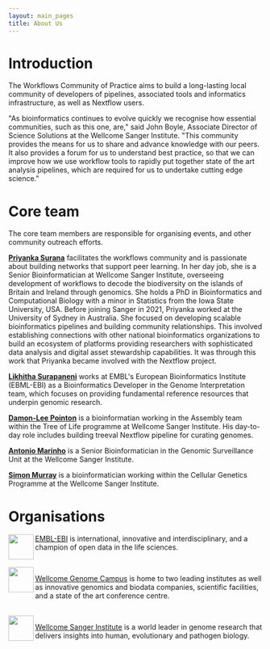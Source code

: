 ```yaml
---
layout: main_pages
title: About Us
---
```


<style>
.column {
  float: left;
  width: 25%;
}
.columnG {
  float: left;
  width: 5%;
}

/* Clear floats after the columns */
.row:after {
  content: "";
  display: table;
  clear: both;
}

.image {
    padding: 10px;
}

@media screen and (max-width: 600px) {
  .column {
    width: 100%;
  }
}
</style>

# Introduction

The Workflows Community of Practice aims to build a long-lasting local community of developers of pipelines, associated tools and informatics infrastructure, as well as Nextflow users.

"As bioinformatics continues to evolve quickly we recognise how essential communities, such as this one, are," said John Boyle, Associate Director of Science Solutions at the Wellcome Sanger Institute. "This community provides the means for us to share and advance knowledge with our peers. It also provides a forum for us to understand best practice, so that we can improve how we use workflow tools to rapidly put together state of the art analysis pipelines, which are required for us to undertake cutting edge science."

# Core team

The core team members are responsible for organising events, and other community outreach efforts.

[**Priyanka Surana**](https://github.com/priyanka-surana) facilitates the workflows community and is passionate about building networks that support peer learning. In her day job, she is a Senior Bioinformatician at Wellcome Sanger Institute, overseeing development of workflows to decode the biodiversity on the islands of Britain and Ireland through genomics. She holds a PhD in Bioinformatics and Computational Biology with a minor in Statistics from the Iowa State University, USA. Before joining Sanger in 2021, Priyanka worked at the University of Sydney in Australia. She focused on developing scalable bioinformatics pipelines and building community relationships. This involved establishing connections with other national bioinformatics organizations to build an ecosystem of platforms providing researchers with sophisticated data analysis and digital asset stewardship capabilities. It was through this work that Priyanka became involved with the Nextflow project.

[**Likhitha Surapaneni**](https://github.com/likhitha-surapaneni) works at EMBL's European Bioinformatics Institute (EBML-EBI) as a Bioinformatics Developer in the Genome Interpretation team, which focuses on providing fundamental reference resources that underpin genomic research.

[**Damon-Lee Pointon**](https://github.com/DLBPointon) is a bioinformatian working in the Assembly team within the Tree of Life programme at Wellcome Sanger Institute. His day-to-day role includes building treeval Nextflow pipeline for curating genomes.

[**Antonio Marinho**](https://github.com/AMarinhoSN) is a Senior Bioinformatician in the Genomic Surveillance Unit at the Wellcome Sanger Institute.

[**Simon Murray**](https://github.com/SimonDMurray) is a bioinformatician working within the Cellular Genetics Programme at the Wellcome Sanger Institute.

# Organisations

<img align="left" src="https://raw.githubusercontent.com/workflows-community/workflows-community.github.io/main/logos/colour/Ebi_official_logo.png" height=50px>

[EMBL-EBI](https://www.ebi.ac.uk) is international, innovative and interdisciplinary, and a champion of open data in the life sciences.

</br>

<img align="left" src="https://raw.githubusercontent.com/workflows-community/workflows-community.github.io/main/logos/colour/WGC_Logo_Landscape_Strapline.png" height=50px>

[Wellcome Genome Campus](https://www.wellcomegenomecampus.org) is home to two leading institutes as well as innovative genomics and biodata companies, scientific facilities, and a state of the art conference centre.

</br>

<img align="left" src="https://raw.githubusercontent.com/workflows-community/workflows-community.github.io/main/logos/colour/Wellcome_Sanger_Institute_Logo_Landscape_Digital_RGB_Full_Colour.svg" height=50px>

[Wellcome Sanger Institute](https://www.sanger.ac.uk) is a world leader in genome research that delivers insights into human, evolutionary and pathogen biology.

